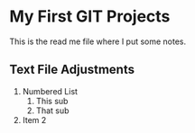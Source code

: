 # My  First GIT Projects
This is the read me file where I put some notes.

## Text File Adjustments ##
1. Numbered List
    1. This sub
    2. That sub
2. Item 2